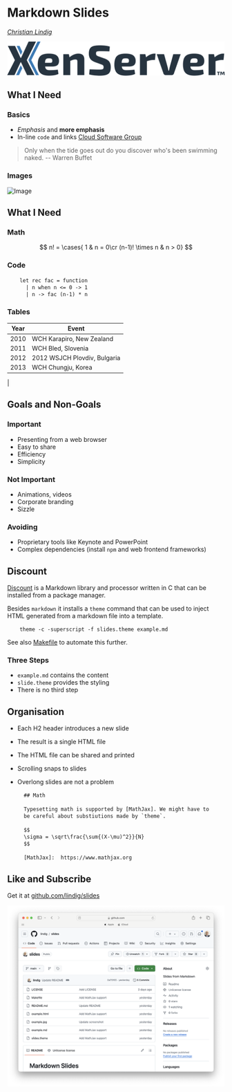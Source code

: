 
# Markdown Slides

[*Christian Lindig*](mailto:lindig@gmail.com)

![XenServer](img/xenserver-full-color-rgb.svg)

## What I Need

### Basics

* *Emphasis* and **more emphasis**
* In-line `code` and links [Cloud Software Group](https://cloud.com)

> Only when the tide goes out do you discover who's been swimming naked.
> -- Warren Buffet

### Images

![Image](https://placehold.co/600x400)


## What I Need

### Math

$$
n! = \cases{ 1 & n = 0\cr
  (n-1)! \times n & n > 0}
$$

### Code

        let rec fac = function
          | n when n <= 0 -> 1
          | n -> fac (n-1) * n

### Tables

|Year|Event                       |
|----|----------------------------|
|2010|WCH Karapiro, New Zealand   |
|2011|WCH Bled, Slovenia          |
|2012|2012 WSJCH Plovdiv, Bulgaria|
|2013|WCH Chungju, Korea          |
|

## Goals and Non-Goals

### Important

* Presenting from a web browser
* Easy to share
* Efficiency
* Simplicity

### Not Important

* Animations, videos
* Corporate branding
* Sizzle

### Avoiding

* Proprietary tools like Keynote and PowerPoint
* Complex dependencies (install `npm` and web frontend frameworks)

## Discount

[Discount] is a Markdown library and processor written in C that can be
installed from a package manager.

Besides `markdown` it installs a `theme` command that can be used to
inject HTML generated from a markdown file into a template.

        theme -c -superscript -f slides.theme example.md

See also [Makefile](Makefile) to automate this further.

### Three Steps

* `example.md` contains the content
* `slide.theme` provides the styling
* There is no third step

[Discount]:     https://www.pell.portland.or.us/~orc/Code/discount/

## Organisation

* Each H2 header introduces a new slide
* The result is a single HTML file
* The HTML file can be shared and printed
* Scrolling snaps to slides
* Overlong slides are not a problem

        ## Math

        Typesetting math is supported by [MathJax]. We might have to 
        be careful about substiutions made by `theme`.

        $$
        \sigma = \sqrt\frac{\sum{(X-\mu)^2}}{N}
        $$

        [MathJax]:  https://www.mathjax.org

## Like and Subscribe

Get it at [github.com/lindig/slides](https://github.com/lindig/slides)

![GithUb](img/github.png)

